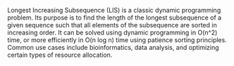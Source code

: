 Longest Increasing Subsequence (LIS) is a classic dynamic programming problem. Its purpose is to find the length of the longest subsequence of a given sequence such that all elements of the subsequence are sorted in increasing order. It can be solved using dynamic programming in O(n^2) time, or more efficiently in O(n log n) time using patience sorting principles. Common use cases include bioinformatics, data analysis, and optimizing certain types of resource allocation.